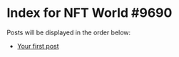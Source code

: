 # Index for NFT World #9690
Posts will be displayed in the order below:

- [Your first post](./001-first.md)

